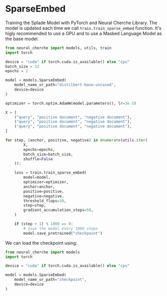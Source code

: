 # SparseEmbed

Training the Splade Model with PyTorch and Neural Cherche Library. The model is updated
each time we call `train.train_sparse_embed` function. It's higly recommended to use a GPU
and to use a Masked Language Model as the base model.

```python
from neural_cherche import models, utils, train
import torch

device = "cuda" if torch.cuda.is_available() else "cpu"
batch_size = 32
epochs = 2

model = models.SparseEmbed(
    model_name_or_path="distilbert-base-uncased",
    device=device
)

optimizer = torch.optim.AdamW(model.parameters(), lr=3e-5)

X = [
    ("query", "positive document", "negative document"),
    ("query", "positive document", "negative document"),
    ("query", "positive document", "negative document"),
]

for step, (anchor, positive, negative) in enumerate(utils.iter(
        X,
        epochs=epochs,
        batch_size=batch_size,
        shuffle=False
    )):

    loss = train.train_sparse_embed(
        model=model,
        optimizer=optimizer,
        anchor=anchor,
        positive=positive,
        negative=negative,
        threshold_flops=30,
        step=step,
        gradient_accumulation_steps=50,
    )

    if (step + 1) % 1000 == 0:
        # Save the model every 1000 steps
        model.save_pretrained("checkpoint")
```

We can load the checkpoint using:

```python
from neural_cherche import models
import torch

device = "cuda" if torch.cuda.is_available() else "cpu"

model = models.SparseEmbed(
    model_name_or_path="checkpoint",
    device=device
)
```
